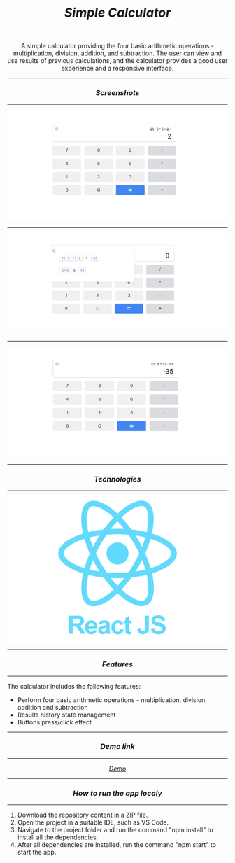 <h1 align="center"><i>Simple Calculator</i></h1>

<br>

<p align="center"> A simple calculator providing the four basic arithmetic operations - multiplication, division, addition, and subtraction. The user can view and use results of previous calculations, and the calculator provides a good user experience and a responsive interface.
</p>

<hr>

<h3 align="center"><i>Screenshots</i></h3>

<hr>

<p>
    <img src="./images/standard.jpg"/>
    <hr>
    <img src="./images/history.jpg"/>
    <hr>
    <img src="./images/history-result.jpg"/>
<p>

<hr>

<h3 align="center"><i>Technologies </i></h3>

<hr>

<div align="center">
    <img src="./images/react.png"/>
</div>

<hr>

<h3 align="center"><i>Features</i></h3>

<hr>

<p>The calculator includes the following features:</p>

<ul>
    <li>Perform four basic arithmetic operations - multiplication, division, addition and subtraction</li>
    <li>Results history state management</li>
    <li>Buttons press/click effect</li>
</ul>

<hr>

<h3 align="center"><i>Demo link</i></h3>

<hr>

<div align="center">
    <a align="center" href="https://simple-calc-2893d.web.app/"><i>Demo</i></a>
</div>

<hr>

<h3 align="center"><i>How to run the app localy</i></h3>

<hr>

<ol>
    <li>Download the repository content in a ZIP file.</li>
    <li>Open the project in a suitable IDE, such as VS Code.</li>
    <li>Navigate to the project folder and run the command "npm install" to install all the dependencies.</li>
    <li>After all dependencies are installed, run the command "npm start" to start the app.</li>
</ol>
